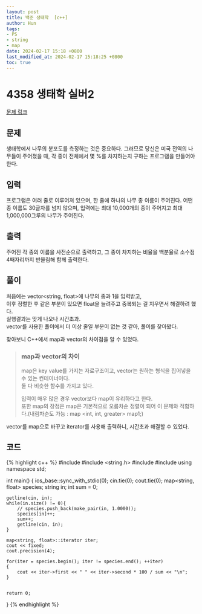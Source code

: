 ```yaml
---
layout: post
title: 백준 생태학  [c++]
author: Hun
tags:
- PS
- string
- map
date: 2024-02-17 15:18 +0800
last_modified_at: 2024-02-17 15:18:25 +0800
toc: true
---
```


# 4358 생태학 실버2

<a href="https://www.acmicpc.net/problem/4358"> 문제 링크 </a>

## 문제
생태학에서 나무의 분포도를 측정하는 것은 중요하다. 그러므로 당신은 미국 전역의 나무들이 주어졌을 때, 각 종이 전체에서 몇 %를 차지하는지 구하는 프로그램을 만들어야 한다.

## 입력
프로그램은 여러 줄로 이루어져 있으며, 한 줄에 하나의 나무 종 이름이 주어진다. 어떤 종 이름도 30글자를 넘지 않으며, 입력에는 최대 10,000개의 종이 주어지고 최대 1,000,000그루의 나무가 주어진다.

## 출력
주어진 각 종의 이름을 사전순으로 출력하고, 그 종이 차지하는 비율을 백분율로 소수점 4째자리까지 반올림해 함께 출력한다.

## 풀이

처음에는 vector<string, float>에 나무의 종과 1을 입력받고,<br />
이후 정렬한 후 같은 부분이 있으면 float을 늘려주고 중복되는 걸 지우면서 해결하려 했다.<br />
실행결과는 맞게 나오나 시간초과.<br />
vector를 사용한 풀이에서 더 이상 줄일 부분이 없는 것 같아, 풀이를 찾아봤다.<br />

찾아보니 C++에서 map과 vector의 차이점을 알 수 있었다. 

> ### map과 vector의 차이
> map은 key value를 가지는 자료구조이고, vector는 원하는 형식을 집어넣을 수 있는 컨테이너이다.<br />
> 둘 다 비슷한 함수를 가지고 있다.
>
> 입력이 매우 많은 경우 vector보다 map이 유리하다고 한다.<br />
> 또한 map의 장점은 map은 기본적으로 오름차순 정렬이 되어 이 문제와 적합하다.(내림차순도 가능 : map <int, int, greater> map1;)<br />

vector를 map으로 바꾸고 iterator를 사용해 출력하니, 시간초과 해결할 수 있었다.

## 코드
{% highlight c++ %}
#include <iostream>
#include <string.h>
#include <map>
#include <iterator>
using namespace std;

int main()
{
    ios_base::sync_with_stdio(0);
    cin.tie(0);
    cout.tie(0);
    map<string, float> species;
    string in;
    int sum = 0;

    getline(cin, in);
    while(in.size() != 0){
        // species.push_back(make_pair(in, 1.0000));
        species[in]++;
        sum++;
        getline(cin, in);
    }
    
    map<string, float>::iterator iter;
    cout << fixed;
    cout.precision(4);

    for(iter = species.begin(); iter != species.end(); ++iter)
    {
        cout << iter->first << " " << iter->second * 100 / sum << "\n";
    }


    return 0;
}
{% endhighlight %}